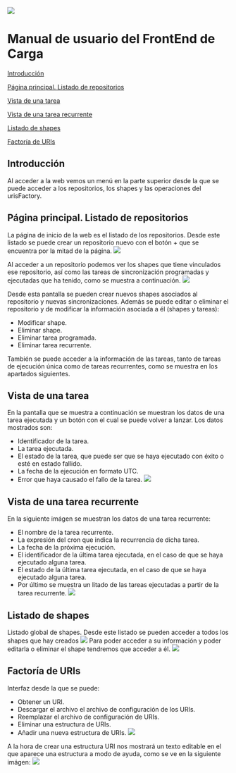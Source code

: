 ![](../Docs/media/CabeceraDocumentosMD.png)
 
# Manual de usuario del FrontEnd de Carga

[Introducción](#introduccion)

[Página principal. Listado de repositorios](#página-principal-listado-de-repositorios)

[Vista de una tarea](#vista-de-una-tarea)

[Vista de una tarea recurrente](#vista-de-una-tarea-recurrente)

[Listado de shapes](#listado-de-shapes)

[Factoría de URIs](#factoría-de-uris)

Introducción
------------

Al acceder a la web vemos un menú en la parte superior desde la que se puede acceder
a los repositorios, los shapes y las operaciones del urisFactory.

Página principal. Listado de repositorios
-----------------------------------------

La página de inicio de la web es el listado de los repositorios. Desde este listado se
puede crear un repositorio nuevo con el botón + que se encuentra por la mitad 
de la página. 
![](img/repositorios.png)

Al acceder a un repositorio podemos ver los shapes que tiene vinculados ese repositorio, 
así como las tareas de sincronización programadas y ejecutadas que ha tenido, 
como se muestra a continuación. 
![](img/repositorio.png)

Desde esta pantalla se pueden crear nuevos shapes asociados al repositorio y nuevas 
sincronizaciones. Además se puede editar o eliminar el repositorio y de modificar la
información asociada a él (shapes y tareas):
 - Modificar shape.
 - Eliminar shape.
 - Eliminar tarea programada.
 - Eliminar tarea recurrente.

También se puede acceder a la información de las tareas, tanto de tareas de ejecución
única como de tareas recurrentes, como se muestra en los apartados siguientes.

Vista de una tarea
------------------

En la pantalla que se muestra a continuación se muestran los datos de una tarea ejecutada
y un botón con el cual se puede volver a lanzar. Los datos mostrados son:
 - Identificador de la tarea.
 - La tarea ejecutada.
 - El estado de la tarea, que puede ser que se haya ejecutado con éxito o esté en estado fallido.
 - La fecha de la ejecución en formato UTC.
 - Error que haya causado el fallo de la tarea.
![](img/JobFailDetails.png)

Vista de una tarea recurrente
-----------------------------

En la siguiente imágen se muestran los datos de una tarea recurrente:
 - El nombre de la tarea recurrente.
 - La expresión del cron que indica la recurrencia de dicha tarea.
 - La fecha de la próxima ejecución.
 - El identificador de la última tarea ejecutada, en el caso de que se haya ejecutado alguna tarea.
 - El estado de la última tarea ejecutada, en el caso de que se haya ejecutado alguna tarea.
 - Por último se muestra un litado de las tareas ejecutadas a partir de la tarea recurrente.
![](img/RecurringJobDetails.png)

Listado de shapes
-----------------

Listado global de shapes. Desde este listado se pueden acceder a todos los shapes que hay creados
![](img/shapes.png)
Para poder acceder a su información y poder editarla o eliminar el shape tendremos que acceder a él.
![](img/shape.png)

Factoría de URIs
----------------

Interfaz desde la que se puede:
 - Obtener un URI.
 - Descargar el archivo el archivo de configuración de los URIs.
 - Reemplazar el archivo de configuración de URIs.
 - Eliminar una estructura de URIs.
 - Añadir una nueva estructura de URIs.
 ![](img/urisFactory.png)
 
 A la hora de crear una estructura URI nos mostrará un texto editable en el que aparece una
 estructura a modo de ayuda, como se ve en la siguiente imágen:
![](img/AddUriStructure.png)
